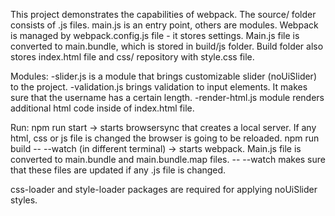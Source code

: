 This project demonstrates the capabilities of webpack.
The source/ folder consists of .js files. main.js is an entry point, others are modules.
Webpack is managed by webpack.config.js file - it stores settings. Main.js file is converted to main.bundle, which is stored in build/js folder.
Build folder also stores index.html file and css/ repository with style.css file.

Modules:
-slider.js is a module that brings customizable slider (noUiSlider) to the project.
-validation.js brings validation to input elements. It makes sure that the username has a certain length.
-render-html.js module renders additional html code inside of index.html file.

Run:
npm run start -> starts browsersync that creates a local server. If any html, css or js file is changed the browser is going to be reloaded.
npm run build -- --watch (in different terminal) -> starts webpack. Main.js file is converted to main.bundle and main.bundle.map files. -- --watch makes sure that these files are updated if any .js file is changed.

css-loader and style-loader packages are required for applying noUiSlider styles.
